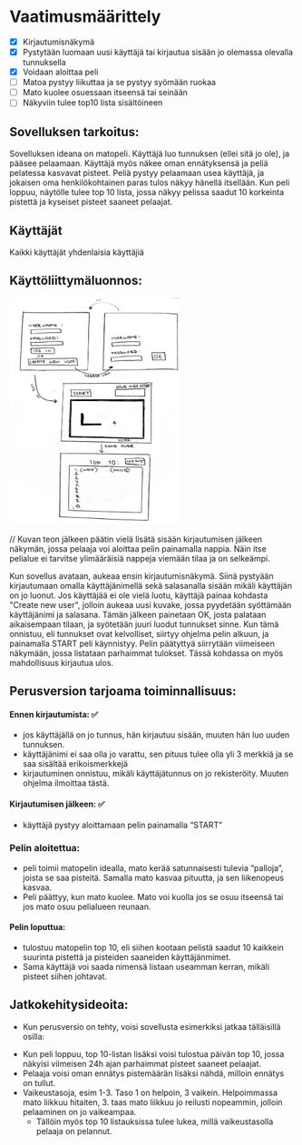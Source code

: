 # Vaatimusmäärittely

- [x] Kirjautumisnäkymä
- [x] Pystytään luomaan uusi käyttäjä tai kirjautua sisään jo olemassa olevalla tunnuksella
- [x] Voidaan aloittaa peli
- [ ] Matoa pystyy liikuttaa ja se pystyy syömään ruokaa
- [ ] Mato kuolee osuessaan itseensä tai seinään
- [ ] Näkyviin tulee top10 lista sisältöineen

## Sovelluksen tarkoitus:

Sovelluksen ideana on matopeli. Käyttäjä luo tunnuksen (ellei sitä jo ole), ja pääsee pelaamaan. Käyttäjä myös näkee oman ennätyksensä ja peliä pelatessa kasvavat pisteet. Peliä pystyy pelaamaan usea käyttäjä, ja jokaisen oma henkilökohtainen paras tulos näkyy hänellä itsellään. Kun peli loppuu, näytölle tulee top 10 lista, jossa näkyy pelissa saadut 10 korkeinta pistettä ja kyseiset pisteet saaneet pelaajat.

## Käyttäjät

Kaikki käyttäjät yhdenlaisia käyttäjiä

## Käyttöliittymäluonnos:

 <img src="https://raw.githubusercontent.com/johannaval/ot-harjoitustyo/master/dokumentaatio/kuvat/ohte.jpg" width="300" height="400">
 
 // Kuvan teon jälkeen päätin vielä lisätä sisään kirjautumisen jälkeen näkymän, jossa pelaaja voi aloittaa pelin painamalla nappia. Näin itse pelialue ei tarvitse ylimääräisiä nappeja viemään tilaa ja on selkeämpi. 

Kun sovellus avataan, aukeaa ensin kirjautumisnäkymä. Siinä pystyään kirjautumaan omalla käyttäjänimellä sekä salasanalla sisään mikäli käyttäjän on jo luonut. Jos käyttäjää ei ole vielä luotu, käyttäjä painaa kohdasta "Create new user", jolloin aukeaa uusi kuvake, jossa pyydetään syöttämään käyttäjänimi ja salasana. Tämän jälkeen painetaan OK, josta palataan aikaisempaan tilaan, ja syötetään juuri luodut tunnukset sinne. Kun tämä onnistuu, eli tunnukset ovat kelvolliset, siirtyy ohjelma pelin alkuun, ja painamalla START peli käynnistyy. Pelin päätyttyä siirrytään viimeiseen näkymään, jossa listataan parhaimmat tulokset. Tässä kohdassa on myös mahdollisuus kirjautua ulos.



## Perusversion tarjoama toiminnallisuus:


#### Ennen kirjautumista: :white_check_mark:
* jos käyttäjällä on jo tunnus, hän kirjautuu sisään, muuten hän  luo uuden tunnuksen.
* käyttäjänimi ei saa olla jo varattu, sen pituus tulee olla yli 3 merkkiä ja se saa sisältää erikoismerkkejä
* kirjautuminen onnistuu, mikäli käyttäjätunnus on jo rekisteröity. Muuten ohjelma ilmoittaa tästä.


#### Kirjautumisen jälkeen: :white_check_mark:
* käyttäjä pystyy aloittamaan pelin painamalla “START”

### Pelin aloitettua:
* peli toimii matopelin idealla, mato kerää satunnaisesti tulevia “palloja”, joista se saa pisteitä. Samalla mato kasvaa pituutta, ja sen liikenopeus kasvaa. 
* Peli päättyy, kun mato kuolee. Mato voi kuolla jos se osuu itseensä tai jos mato osuu pelialueen reunaan.


#### Pelin loputtua:
* tulostuu matopelin top 10, eli siihen kootaan pelistä saadut 10 kaikkein suurinta pistettä ja pisteiden saaneiden käyttäjänmimet. 
* Sama käyttäjä voi saada nimensä listaan useamman kerran, mikäli pisteet siihen johtavat.


## Jatkokehitysideoita:

- Kun perusversio on tehty, voisi sovellusta esimerkiksi jatkaa tälläisillä osilla:

* Kun peli loppuu, top 10-listan lisäksi voisi tulostua päivän top 10, jossa näkyisi viimeisen 24h ajan parhaimmat pisteet saaneet pelaajat.
* Pelaaja voisi oman ennätys pistemäärän lisäksi nähdä, milloin ennätys on tullut.
* Vaikeustasoja, esim 1-3. Taso 1 on helpoin, 3 vaikein. Helpoimmassa mato liikkuu hitaiten, 3. taas mato liikkuu jo reilusti nopeammin, jolloin pelaaminen on jo vaikeampaa.
   * Tällöin myös top 10 listauksissa tulee lukea, millä vaikeustasolla pelaaja on pelannut.

